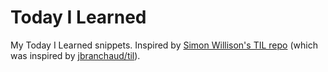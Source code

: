 # Today I Learned

My Today I Learned snippets. Inspired by [Simon Willison's TIL repo](https://github.com/simonw/til) (which was inspired by [jbranchaud/til](https://github.com/jbranchaud/til)).